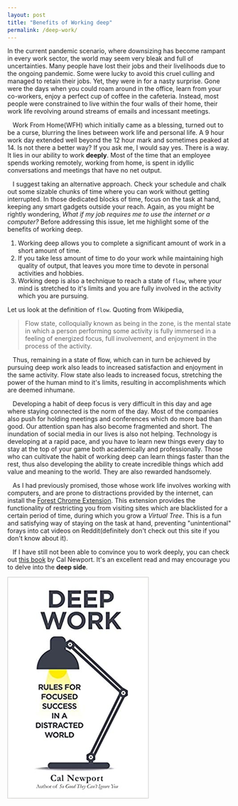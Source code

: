 ```yaml
---
layout: post
title: "Benefits of Working deep"
permalink: /deep-work/
---
```


In the current pandemic scenario, where downsizing has become rampant in every work sector, the world may seem very bleak and full of uncertainties. Many people have lost their jobs and their livelihoods due to the ongoing pandemic. Some were lucky to avoid this cruel culling and managed to retain their jobs. Yet, they were in for a nasty surprise. Gone were the days when you could roam around in the office, learn from your co-workers, enjoy a perfect cup of coffee in the cafeteria. Instead, most people were constrained to live within the four walls of their home, their work life revolving around streams of emails and incessant meetings.

&nbsp;&nbsp;&nbsp;Work From Home(WFH) which initially came as a blessing, turned out to be a curse, blurring the lines between work life and personal life. A 9 hour work day extended well beyond the 12 hour mark and sometimes peaked at 14. Is not there a better way? If you ask me, I would say yes. There is a way. It lies in our ability to work **deeply**. Most of the time that an employee spends working remotely, working from home, is spent in idyllic conversations and meetings that have no net output.

&nbsp;&nbsp;&nbsp;I suggest taking an alternative approach. Check your schedule and chalk out some sizable chunks of time where you can work without getting interrupted. In those dedicated blocks of time, focus on the task at hand, keeping any smart gadgets outside your reach. Again, as you might be rightly wondering, *What if my job requires me to use the internet or a computer?* Before addressing this issue, let me highlight some of the benefits of working deep.
1. Working deep allows you to complete a significant amount of work in a short amount of time.
2. If you take less amount of time to do your work while maintaining high quality of output, that leaves you more time to devote in personal activities and hobbies. 
3. Working deep is also a technique to reach a state of `flow`, where your mind is stretched to it's limits and you are fully involved in the activity which you are pursuing.
    
Let us look at the definition of `flow`. Quoting from Wikipedia,
> Flow state, colloquially known as being in the zone, is the mental state in which a person performing some activity is fully immersed in a feeling of energized focus, full involvement, and enjoyment in the process of the activity. 

&nbsp;&nbsp;&nbsp;Thus, remaining in a state of flow, which can in turn be achieved by pursuing deep work also leads to increased satisfaction and enjoyment in the same activity. Flow state also leads to increased focus, stretching the power of the human mind to it's limits, resulting in accomplishments which are deemed inhumane.

&nbsp;&nbsp;&nbsp;Developing a habit of deep focus is very difficult in this day and age where staying connected is the norm of the day. Most of the companies also push for holding meetings and conferences which do more bad than good. Our attention span has also become fragmented and short. The inundation of social media in our lives is also not helping. Technology is developing at a rapid pace, and you have to learn new things every day to stay at the top of your game both academically and professionally. Those who can cultivate the habit of working deep can learn things faster than the rest, thus also developing the ability to create incredible things which add value and meaning to the world. They are also rewarded handsomely.

&nbsp;&nbsp;&nbsp;As I had previously promised, those whose work life involves working with computers, and are prone to distractions provided by the internet, can install the [Forest Chrome Extension](https://chrome.google.com/webstore/detail/forest-stay-focused-be-pr/kjacjjdnoddnpbbcjilcajfhhbdhkpgk?hl=en). This extension provides the functionality of restricting you from visiting sites which are blacklisted for a certain period of time, during which you grow a *Virtual Tree*. This is a fun and satisfying way of staying on the task at hand, preventing "unintentional" forays into cat videos on Reddit(definitely don't check out this site if you don't know about it). 

&nbsp;&nbsp;&nbsp;If I have still not been able to convince you to work deeply, you can check out [this book](https://www.amazon.in/Deep-Work-Focused-Success-Distracted-ebook/dp/B013UWFM52) by Cal Newport. It's an excellent read and may encourage you to delve into the **deep side**.

![deep-work-book](/assets/deep_work_book.jpg)


